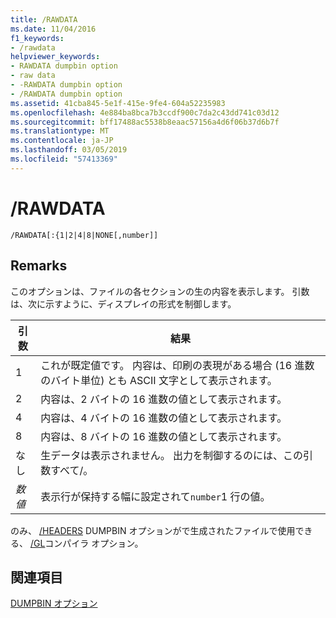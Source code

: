 ```yaml
---
title: /RAWDATA
ms.date: 11/04/2016
f1_keywords:
- /rawdata
helpviewer_keywords:
- RAWDATA dumpbin option
- raw data
- -RAWDATA dumpbin option
- /RAWDATA dumpbin option
ms.assetid: 41cba845-5e1f-415e-9fe4-604a52235983
ms.openlocfilehash: 4e884ba8bca7b3ccdf900c7da2c43dd741c03d12
ms.sourcegitcommit: bff17488ac5538b8eaac57156a4d6f06b37d6b7f
ms.translationtype: MT
ms.contentlocale: ja-JP
ms.lasthandoff: 03/05/2019
ms.locfileid: "57413369"
---
```

# <a name="rawdata"></a>/RAWDATA

```
/RAWDATA[:{1|2|4|8|NONE[,number]]
```

## <a name="remarks"></a>Remarks

このオプションは、ファイルの各セクションの生の内容を表示します。 引数は、次に示すように、ディスプレイの形式を制御します。

|引数|結果|
|--------------|------------|
|1|これが既定値です。 内容は、印刷の表現がある場合 (16 進数のバイト単位) とも ASCII 文字として表示されます。|
|2|内容は、2 バイトの 16 進数の値として表示されます。|
|4|内容は、4 バイトの 16 進数の値として表示されます。|
|8|内容は、8 バイトの 16 進数の値として表示されます。|
|なし|生データは表示されません。 出力を制御するのには、この引数すべて/。|
|*数値*|表示行が保持する幅に設定されて`number`1 行の値。|

のみ、 [/HEADERS](../../build/reference/headers.md) DUMPBIN オプションがで生成されたファイルで使用できる、 [/GL](../../build/reference/gl-whole-program-optimization.md)コンパイラ オプション。

## <a name="see-also"></a>関連項目

[DUMPBIN オプション](../../build/reference/dumpbin-options.md)
